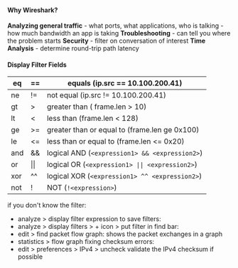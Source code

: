 #### Why Wireshark?
**Analyzing general traffic** - what ports, what applications, who is talking - how much bandwidth an app is taking
**Troubleshooting** - can tell you where the problem starts
**Security** - filter on conversation of interest
**Time Analysis** - determine round-trip path latency

#### Display Filter Fields
| eq | == | equals (ip.src == 10.100.200.41) |
| ---- | ---- | ---- |
| ne | != | not equal (ip.src != 10.100.200.41) |
| gt | > | greater than ( frame.len > 10) |
| lt | < | less than (frame.len < 128) |
| ge | >= | greater than or equal to (frame.len ge 0x100) |
| le | <= | less than or equal to (frame.len <= 0x20) |
| and | && | logical AND (`<expression1> && <expression2>`) |
| or | \|\| | logical OR (`<expression1> \|\| <expression2>`) |
| xor | ^^ | logical XOR (`<expression1> ^^ <expression2>`) |
| not | ! | NOT (`!<expression>`) |
if you don't know the filter:
- analyze > display filter expression
to save filters:
- analyze > display filters > + icon > put filter in
find bar:
- edit > find packet
flow graph: shows the packet exchanges in a graph
- statistics > flow graph
fixing checksum errors:
- edit > preferences > IPv4 > uncheck validate the IPv4 checksum if possible
